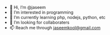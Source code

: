 - 👋 Hi, I’m @jaseem
- 👀 I’m interested in programming
- 🌱 I’m currently learning php, nodejs, python, etc
- 💞️ I’m looking for collaboraters
- 📫 Reach me through jaseemkool@gmail.com

<!---
jaseemkool/jaseemkool is a ✨ special ✨ repository because its `README.md` (this file) appears on your GitHub profile.
You can click the Preview link to take a look at your changes.
--->
